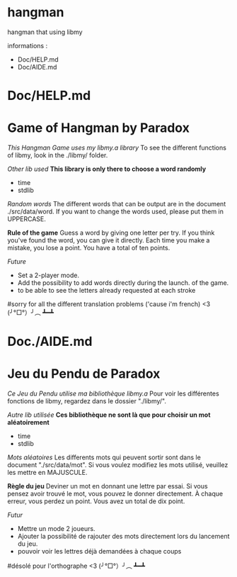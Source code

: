 # hangman
hangman that using libmy

informations :
- Doc/HELP.md
- Doc/AIDE.md



# Doc/HELP.md
# Game of Hangman by Paradox

*This Hangman Game uses my libmy.a library*
To see the different functions of libmy,
look in the ./libmy/ folder.

*Other lib used*
__This library is only there to choose a word randomly__
- time
- stdlib

*Random words*
The different words that can be output are in the document ./src/data/word.
If you want to change the words used, please put them in UPPERCASE.


**Rule of the game**
Guess a word by giving one letter per try.
If you think you've found the word, you can give it directly.
Each time you make a mistake, you lose a point.
You have a total of ten points.


*Future*
- Set a 2-player mode.
- Add the possibility to add words directly during the launch.
of the game.
- to be able to see the letters already requested at each stroke

#sorry for all the different translation problems
('cause i'm french) <3 (╯°□°）╯︵ ┻━┻



# Doc./AIDE.md
# Jeu du Pendu de Paradox

*Ce Jeu du Pendu utilise ma bibliothèque libmy.a*
Pour voir les différentes fonctions de libmy,
regardez dans le dossier "./libmy/".

*Autre lib utilisée*
__Ces bibliothèque ne sont là que pour choisir un mot aléatoirement__
- time
- stdlib

*Mots aléatoires*
Les differents mots qui peuvent sortir sont dans le document "./src/data/mot".
Si vous voulez modifiez les mots utilisé, veuillez les mettre en MAJUSCULE.


**Règle du jeu**
Deviner un mot en donnant une lettre par essai.
Si vous pensez avoir trouvé le mot, vous pouvez le donner directement.
À chaque erreur, vous perdez un point.
Vous avez un total de dix point.



*Futur*
- Mettre un mode 2 joueurs.
- Ajouter la possibilité de rajouter des mots directement lors du lancement
du jeu.
- pouvoir voir les lettres déjà demandées à chaque coups

#désolé pour l'orthographe
<3 (╯°□°）╯︵ ┻━┻
